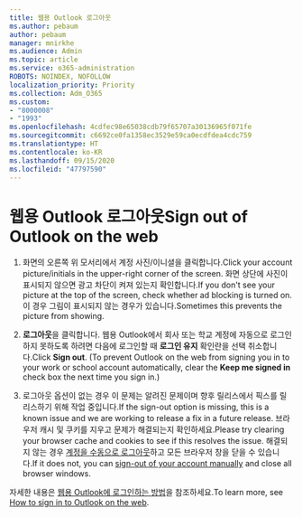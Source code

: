 ```yaml
---
title: 웹용 Outlook 로그아웃
ms.author: pebaum
author: pebaum
manager: mnirkhe
ms.audience: Admin
ms.topic: article
ms.service: o365-administration
ROBOTS: NOINDEX, NOFOLLOW
localization_priority: Priority
ms.collection: Adm_O365
ms.custom:
- "8000008"
- "1993"
ms.openlocfilehash: 4cdfec98e65038cdb79f65707a30136965f071fe
ms.sourcegitcommit: c6692ce0fa1358ec3529e59ca0ecdfdea4cdc759
ms.translationtype: HT
ms.contentlocale: ko-KR
ms.lasthandoff: 09/15/2020
ms.locfileid: "47797590"
---
```

# <a name="sign-out-of-outlook-on-the-web"></a><span data-ttu-id="3f078-102">웹용 Outlook 로그아웃</span><span class="sxs-lookup"><span data-stu-id="3f078-102">Sign out of Outlook on the web</span></span>

1. <span data-ttu-id="3f078-103">화면의 오른쪽 위 모서리에서 계정 사진/이니셜을 클릭합니다.</span><span class="sxs-lookup"><span data-stu-id="3f078-103">Click your account picture/initials in the upper-right corner of the screen.</span></span> <span data-ttu-id="3f078-104">화면 상단에 사진이 표시되지 않으면 광고 차단이 켜져 있는지 확인합니다.</span><span class="sxs-lookup"><span data-stu-id="3f078-104">If you don't see your picture at the top of the screen, check whether ad blocking is turned on.</span></span> <span data-ttu-id="3f078-105">이 경우 그림이 표시되지 않는 경우가 있습니다.</span><span class="sxs-lookup"><span data-stu-id="3f078-105">Sometimes this prevents the picture from showing.</span></span>

2. <span data-ttu-id="3f078-106">**로그아웃**을 클릭합니다. 웹용 Outlook에서 회사 또는 학교 계정에 자동으로 로그인하지 못하도록 하려면 다음에 로그인할 때 **로그인 유지** 확인란을 선택 취소합니다.</span><span class="sxs-lookup"><span data-stu-id="3f078-106">Click **Sign out**. (To prevent Outlook on the web from signing you in to your work or school account automatically, clear the **Keep me signed in** check box the next time you sign in.)</span></span>

3. <span data-ttu-id="3f078-107">로그아웃 옵션이 없는 경우 이 문제는 알려진 문제이며 향후 릴리스에서 픽스를 릴리스하기 위해 작업 중입니다.</span><span class="sxs-lookup"><span data-stu-id="3f078-107">If the sign-out option is missing, this is a known issue and we are working to release a fix in a future release.</span></span>  <span data-ttu-id="3f078-108">브라우저 캐시 및 쿠키를 지우고 문제가 해결되는지 확인하세요.</span><span class="sxs-lookup"><span data-stu-id="3f078-108">Please try clearing your browser cache and cookies to see if this resolves the issue.</span></span>  <span data-ttu-id="3f078-109">해결되지 않는 경우 [계정을 수동으로 로그아웃](https://login.live.com/logout.srf)하고 모든 브라우저 창을 닫을 수 있습니다.</span><span class="sxs-lookup"><span data-stu-id="3f078-109">If it does not, you can [sign-out of your account manually](https://login.live.com/logout.srf) and close all browser windows.</span></span>

<span data-ttu-id="3f078-110">자세한 내용은 [웹용 Outlook에 로그인하는 방법](https://support.office.com/article/how-to-sign-in-to-outlook-on-the-web-763fab4d-0138-4814-b450-37fc286bcb79)을 참조하세요.</span><span class="sxs-lookup"><span data-stu-id="3f078-110">To learn more, see [How to sign in to Outlook on the web](https://support.office.com/article/how-to-sign-in-to-outlook-on-the-web-763fab4d-0138-4814-b450-37fc286bcb79).</span></span>
